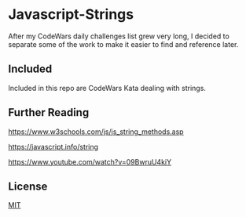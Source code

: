 # Javascript-Strings

After my CodeWars daily challenges list grew very long, I decided to separate some of the work to make it easier to find and reference later.

## Included

Included in this repo are CodeWars Kata dealing with strings.


## Further Reading
https://www.w3schools.com/js/js_string_methods.asp

https://javascript.info/string

https://www.youtube.com/watch?v=09BwruU4kiY



## License
[MIT](https://choosealicense.com/licenses/mit/)

